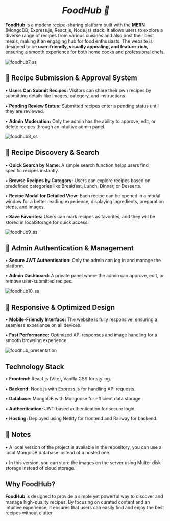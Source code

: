 # <h1 align="center"><strong><em>FoodHub 🍔</em></strong></h1>

**FoodHub** is a modern recipe-sharing platform built with the **MERN** (MongoDB, Express.js, React.js, Node.js) stack. It allows users to explore a diverse range of recipes from various cuisines and also post their best meals, making it an engaging hub for food enthusiasts. The website is designed to be **user-friendly, visually appealing, and feature-rich,** ensuring a smooth experience for both home cooks and professional chefs.

![foodhub7_ss](https://github.com/user-attachments/assets/206abf4e-4b23-44b2-b27b-19422c716e27)

## 🔹 Recipe Submission & Approval System
   • **Users Can Submit Recipes:** Visitors can share their own recipes by submitting details like images, category, and instructions.
   
   • **Pending Review Status:** Submitted recipes enter a pending status until they are reviewed.
   
   • **Admin Moderation:** Only the admin has the ability to approve, edit, or delete recipes through an intuitive admin panel.

![foodhub8_ss](https://github.com/user-attachments/assets/5618ad08-7230-4d7f-9476-9536fbbbaf1a)

## 🔹 Recipe Discovery & Search
   • **Quick Search by Name:** A simple search function helps users find specific recipes instantly.

   • **Browse Recipes by Category:** Users can explore recipes based on predefined categories like Breakfast, Lunch, Dinner, or Desserts.

   • **Recipe Modal for Detailed View:** Each recipe can be opened in a modal window for a better reading experience, displaying ingredients, preparation steps, and images.
   
   • **Save Favorites:** Users can mark recipes as favorites, and they will be stored in localStorage for quick access.

![foodhub9_ss](https://github.com/user-attachments/assets/3d88f194-24b8-46c4-a72b-be88e9458bbf)
 
## 🔹 Admin Authentication & Management
   • **Secure JWT Authentication:** Only the admin can log in and manage the platform.
   
   • **Admin Dashboard:** A private panel where the admin can approve, edit, or remove user-submitted recipes.

![foodhub10_ss](https://github.com/user-attachments/assets/3a20949f-19fe-45a2-83df-a65d98abdc6c)
   
## 🔹 Responsive & Optimized Design
   • **Mobile-Friendly Interface:** The website is fully responsive, ensuring a seamless experience on all devices.

   • **Fast Performance:** Optimized API responses and image handling for a smooth browsing experience.

![foodhub_presentation](https://github.com/user-attachments/assets/c7af64c0-6ffd-4143-8eaa-1dbe6b6ee022)

## Technology Stack

   • **Frontend:** React.js (Vite), Vanilla CSS for styling.

   • **Backend:** Node.js with Express.js for handling API requests.

   • **Database:** MongoDB with Mongoose for efficient data storage.

   • **Authentication:** JWT-based authentication for secure login.

   • **Hosting:** Deployed using Netlify for frontend and Railway for backend.

## 📌 Notes
• A local version of the project is available in the repository, you can use a local MongoDB database instead of a hosted one.

• In this version, you can store the images on the server using Multer disk storage instead of cloud storage.


## Why FoodHub?

**FoodHub** is designed to provide a simple yet powerful way to discover and manage high-quality recipes. By focusing on curated content and an intuitive experience, it ensures that users can easily find and enjoy the best recipes without clutter.



